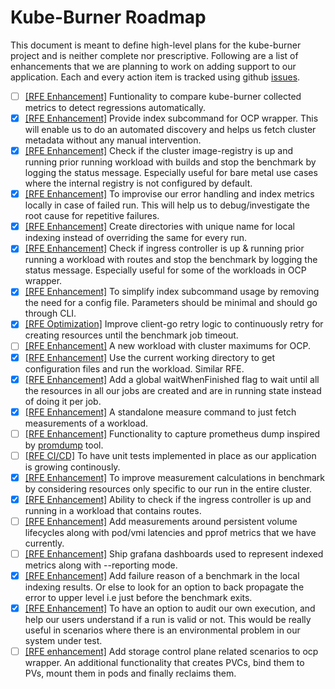 # Kube-Burner Roadmap

This document is meant to define high-level plans for the kube-burner project and is neither complete nor prescriptive. Following are a list of enhancements that we are planning to work on adding support to our application. Each and every action item is tracked using github [issues](https://github.com/kube-burner/kube-burner/issues).


- [ ] [[RFE Enhancement]](https://github.com/kube-burner/kube-burner/issues/409) Funtionality to compare kube-burner collected metrics to detect regressions automatically.
- [x] [[RFE Enhancement]](https://github.com/kube-burner/kube-burner/issues/385) Provide index subcommand for OCP wrapper. This will enable us to do an automated discovery and helps us fetch cluster metadata without any manual intervention.
- [x] [[RFE Enhancement]](https://github.com/kube-burner/kube-burner/issues/389) Check if the cluster image-registry is up and running prior running workload with builds and stop the benchmark by logging the status message. Especially useful for bare metal use cases where the internal registry is not configured by default.
- [x] [[RFE Enhancement]](https://github.com/kube-burner/kube-burner/issues/403) To improvise our error handling and index metrics locally in case of failed run. This will help us to debug/investigate the root cause for repetitive failures.
- [x] [[RFE Enhancement]](https://github.com/kube-burner/kube-burner/issues/402) Create directories with unique name for local indexing instead of overriding the same for every run.
- [x] [[RFE Enhancement]](https://github.com/kube-burner/kube-burner/issues/408) Check if ingress controller is up & running prior running a workload with routes and stop the benchmark by logging the status message. Especially useful for some of the workloads in OCP wrapper.
- [x] [[RFE Enhancement]](https://github.com/kube-burner/kube-burner/issues/384) To simplify index subcommand usage by removing the need for a config file. Parameters should be minimal and should go through CLI.
- [x] [[RFE Optimization]](https://github.com/kube-burner/kube-burner/issues/399) Improve client-go retry logic to continuously retry for creating resources until the benchmark job timeout.
- [ ] [[RFE Enhancement]](https://github.com/kube-burner/kube-burner/issues/374) A new workload with cluster maximums for OCP.
- [x] [[RFE Enhancement]](https://github.com/kube-burner/kube-burner/issues/332) Use the current working directory to get configuration files and run the workload. Similar RFE.
- [x] [[RFE Enhancement]](https://github.com/kube-burner/kube-burner/issues/141) Add a global waitWhenFinished flag to wait until all the resources in all our jobs are created and are in running state instead of doing it per job.
- [x] [[RFE Enhancement]](https://github.com/kube-burner/kube-burner/issues/138) A standalone measure command to just fetch measurements of a workload.
- [ ] [[RFE Enhancement]](https://github.com/kube-burner/kube-burner/issues/248) Functionality to capture prometheus dump inspired by [promdump](https://github.com/ihcsim/promdump) tool.
- [ ] [[RFE CI/CD]](https://github.com/kube-burner/kube-burner/issues/112) To have unit tests implemented in place as our application is growing continously.
- [x] [[RFE Enhancement]](https://github.com/kube-burner/kube-burner/issues/413) To improve measurement calculations in benchmark by considering resources only specific to our run in the entire cluster.
- [x] [[RFE Enhancement]](https://github.com/kube-burner/kube-burner/issues/408) Ability to check if the ingress controller is up and running in a workload that contains routes.
- [ ] [[RFE Enhancement]](https://github.com/kube-burner/kube-burner/issues/426) Add measurements around persistent volume lifecycles along with pod/vmi latencies and pprof metrics that we have currently.
- [ ] [[RFE Enhancement]](https://github.com/kube-burner/kube-burner/issues/433) Ship grafana dashboards used to represent indexed metrics along with --reporting mode.
- [x] [[RFE Enhancement]](https://github.com/kube-burner/kube-burner/issues/438) Add failure reason of a benchmark in the local indexing results. Or else to look for an option to back propagate the error to upper level i.e just before the benchmark exits.
- [x] [[RFE Enhancement]](https://github.com/kube-burner/kube-burner/issues/439) To have an option to audit our own execution, and help our users understand if a run is valid or not. This would be really useful in scenarios where there is an environmental problem in our system under test.
- [ ] [[RFE enhancement]](https://github.com/kube-burner/kube-burner/issues/427) Add storage control plane related scenarios to ocp wrapper. An additional functionality that creates PVCs, bind them to PVs, mount them in pods and finally reclaims them.
